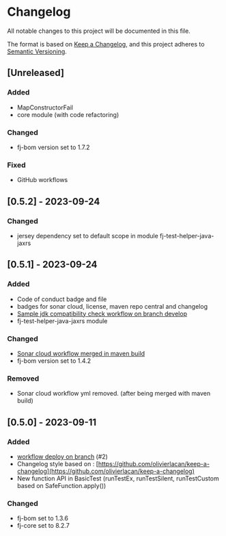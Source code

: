 # Changelog

All notable changes to this project will be documented in this file.

The format is based on [Keep a Changelog](https://keepachangelog.com/en/1.1.0/),
and this project adheres to [Semantic Versioning](https://semver.org/spec/v2.0.0.html).

## [Unreleased]

### Added

- MapConstructorFail
- core module (with code refactoring)

### Changed

- fj-bom version set to 1.7.2

### Fixed

- GitHub workflows

## [0.5.2] - 2023-09-24

### Changed

- jersey dependency set to default scope in module fj-test-helper-java-jaxrs

## [0.5.1] - 2023-09-24

### Added

- Code of conduct badge and file
- badges for sonar cloud, license, maven repo central and changelog
- [Sample jdk compatibility check workflow on branch develop](.github/workflows/build_maven_compatibility.yml)
- fj-test-helper-java-jaxrs module

### Changed

- [Sonar cloud workflow merged in maven build](.github/workflows/deploy_maven_package.yml)
- fj-bom version set to 1.4.2

### Removed

- Sonar cloud workflow yml removed. (after being merged with maven build)

## [0.5.0] - 2023-09-11

### Added

- [workflow deploy on branch](.github/workflows/deploy_maven_package.yml) (#2)
- Changelog style based on : [https://github.com/olivierlacan/keep-a-changelog](https://github.com/olivierlacan/keep-a-changelog)
- New function API in BasicTest (runTestEx, runTestSilent, runTestCustom based on SafeFunction.apply())

### Changed

- fj-bom set to 1.3.6
- fj-core set to 8.2.7
